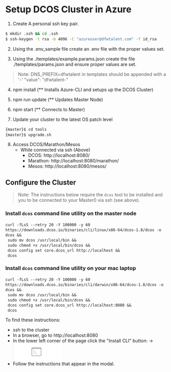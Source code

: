 # Setup DCOS Cluster in Azure

1. Create A personal ssh key pair.

```bash
$ mkdir .ssh && cd .ssh
$ ssh-keygen -t rsa -b 4096 -C "azureuser@dfwtalent.com" -f id_rsa
```

2. Using the .env_sample file create an .env file with the proper values set.

3. Using the ./templates/example.params.json create the file ./templates/params.json and ensure proper values are set.
  >Note: DNS_PREFIX=dfwtalent in templates should be appended with a '-'  "value": "dfwtalent-"

4. npm install  (** Installs Azure-CLI and setups up the DCOS Cluster)

5. npm run update (** Updates Master Node)

6. npm start (** Connects to Master)

7. Update your cluster to the latest OS patch level

```bash
{master}$ cd tools
{master}$ upgrade.sh
```

8. Access DCOS/Marathon/Mesos  
    * While connected via ssh (Above)
        * DCOS: http://localhost:8080/
        * Marathon: http://localhost:8080/marathon/
        * Mesos: http://localhost:8080/mesos/

## Configure the Cluster
>Note: The instructions below require the `dcos` tool to be installed and you to be connected to your Master0 via ssh (see above).

### Install `dcos` command line utility on the master node
```
curl -fLsS --retry 20 -Y 100000 -y 60 https://downloads.dcos.io/binaries/cli/linux/x86-64/dcos-1.8/dcos -o dcos && 
 sudo mv dcos /usr/local/bin && 
 sudo chmod +x /usr/local/bin/dcos && 
 dcos config set core.dcos_url http://localhost && 
 dcos
```

### Install `dcos` command line utility on your mac laptop
```
curl -fLsS --retry 20 -Y 100000 -y 60 https://downloads.dcos.io/binaries/cli/darwin/x86-64/dcos-1.8/dcos -o dcos && 
 sudo mv dcos /usr/local/bin && 
 sudo chmod +x /usr/local/bin/dcos && 
 dcos config set core.dcos_url http://localhost:8080 && 
 dcos
```

To find these instructions:
* ssh to the cluster
* In a browser, go to http://localhost:8080
* In the lower left corner of the page click the "Install CLI" button: ->  ![Install CLI Button](images/commandline.png)
* Follow the instructions that appear in the modal.



